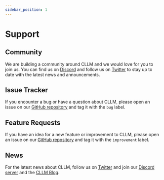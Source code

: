 ```yaml
---
sidebar_position: 1
---
```


# Support

## Community

We are building a community around CLLM and we would love for you to join us. You can find us on [Discord](https://discord.gg/8v3Gk3j) and follow us on [Twitter](https://twitter.com/devbackpacks) to stay up to date with the latest news and announcements.

## Issue Tracker

If you encounter a bug or have a question about CLLM, please open an issue on our [GitHub repository](https://github.com/dev-backpack/cllm/issues) and tag it with the `bug` label.

## Feature Requests

If you have an idea for a new feature or improvement to CLLM, please open an issue on our [GitHub repository](https://github.com/dev-backpack/cllm/issues) and tag it with the `improvement` label.

## News

For the latest news about CLLM, follow us on [Twitter](https://twitter.com/devbackpacks) and join our [Discord server](https://discord.gg/8v3Gk3j) and the [CLLM Blog](../blog).